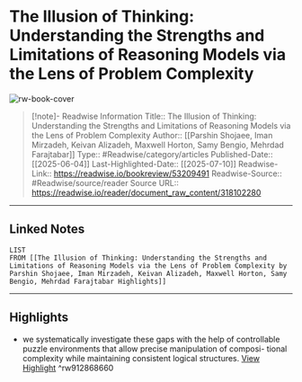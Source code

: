 # The Illusion of Thinking: Understanding the Strengths and Limitations of Reasoning Models via the Lens of Problem Complexity

![rw-book-cover](https://readwise-assets.s3.amazonaws.com/media/reader/parsed_document_assets/318102280/O1egWYLXUBKEJUo8absVgVnOyUbxdaiVd_J5-N1kD0o-cove_INgIacq.png)
<br>
>[!note]- Readwise Information
>Title:: The Illusion of Thinking: Understanding the Strengths and Limitations of Reasoning Models via the Lens of Problem Complexity
>Author:: [[Parshin Shojaee, Iman Mirzadeh, Keivan Alizadeh, Maxwell Horton, Samy Bengio, Mehrdad Farajtabar]]
>Type:: #Readwise/category/articles
>Published-Date:: [[2025-06-04]]
>Last-Highlighted-Date:: [[2025-07-10]]
>Readwise-Link:: https://readwise.io/bookreview/53209491
>Readwise-Source:: #Readwise/source/reader
>Source URL:: https://readwise.io/reader/document_raw_content/318102280
--- 

## Linked Notes
```dataview
LIST
FROM [[The Illusion of Thinking: Understanding the Strengths and Limitations of Reasoning Models via the Lens of Problem Complexity by Parshin Shojaee, Iman Mirzadeh, Keivan Alizadeh, Maxwell Horton, Samy Bengio, Mehrdad Farajtabar Highlights]]
```

---

## Highlights
- we systematically investigate these gaps with the help of controllable puzzle environments that allow precise manipulation of composi- tional complexity while maintaining consistent logical structures. [View Highlight](https://readwise.io/open/912868660) ^rw912868660
